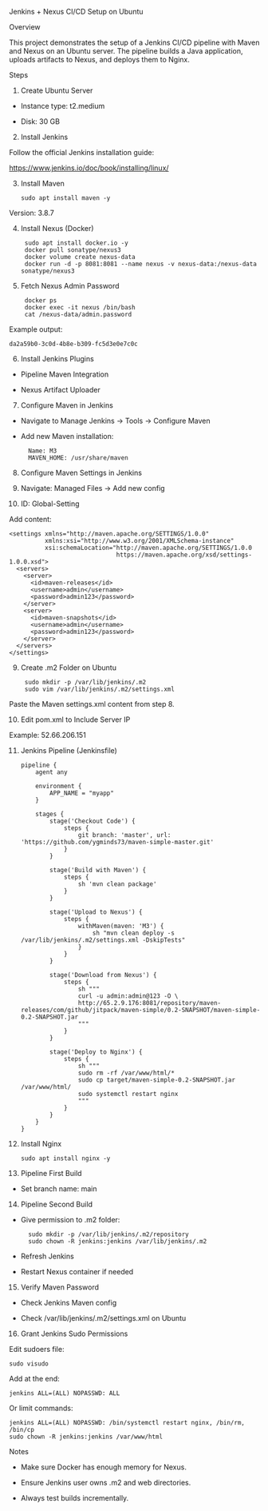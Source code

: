 Jenkins + Nexus CI/CD Setup on Ubuntu

Overview

This project demonstrates the setup of a Jenkins CI/CD pipeline with Maven and Nexus on an Ubuntu server. The pipeline builds a Java application, uploads artifacts to Nexus, and deploys them to Nginx.

Steps
1. Create Ubuntu Server

- Instance type: t2.medium

- Disk: 30 GB

2. Install Jenkins

Follow the official Jenkins installation guide:

https://www.jenkins.io/doc/book/installing/linux/

3. Install Maven

       sudo apt install maven -y


Version: 3.8.7

4. Install Nexus (Docker)
   
		sudo apt install docker.io -y
		docker pull sonatype/nexus3
		docker volume create nexus-data
		docker run -d -p 8081:8081 --name nexus -v nexus-data:/nexus-data sonatype/nexus3

6. Fetch Nexus Admin Password

		docker ps
		docker exec -it nexus /bin/bash
		cat /nexus-data/admin.password


Example output:

    da2a59b0-3c0d-4b8e-b309-fc5d3e0e7c0c

6. Install Jenkins Plugins

- Pipeline Maven Integration

- Nexus Artifact Uploader

7. Configure Maven in Jenkins

- Navigate to Manage Jenkins → Tools → Configure Maven

- Add new Maven installation:

		Name: M3
		MAVEN_HOME: /usr/share/maven

8. Configure Maven Settings in Jenkins


 1. Navigate: Managed Files → Add new config

 2. ID: Global-Setting

Add content:

	<settings xmlns="http://maven.apache.org/SETTINGS/1.0.0"
	          xmlns:xsi="http://www.w3.org/2001/XMLSchema-instance"
	          xsi:schemaLocation="http://maven.apache.org/SETTINGS/1.0.0
	                              https://maven.apache.org/xsd/settings-1.0.0.xsd">
	  <servers>
	    <server>
	      <id>maven-releases</id>
	      <username>admin</username>
	      <password>admin123</password>
	    </server>
	    <server>
	      <id>maven-snapshots</id>
	      <username>admin</username>
	      <password>admin123</password>
	    </server>
	  </servers>
	</settings>

9. Create .m2 Folder on Ubuntu


		sudo mkdir -p /var/lib/jenkins/.m2
		sudo vim /var/lib/jenkins/.m2/settings.xml


Paste the Maven settings.xml content from step 8.

10. Edit pom.xml to Include Server IP

Example: 52.66.206.151

11. Jenkins Pipeline (Jenkinsfile)


		pipeline {
		    agent any
		
		    environment {
		        APP_NAME = "myapp"
		    }
		
		    stages {
		        stage('Checkout Code') {
		            steps {
		                git branch: 'master', url: 'https://github.com/ygminds73/maven-simple-master.git'
		            }
		        }
		
		        stage('Build with Maven') {
		            steps {
		                sh 'mvn clean package'
		            }
		        }
		
		        stage('Upload to Nexus') {
		            steps {
		                withMaven(maven: 'M3') {
		                    sh "mvn clean deploy -s /var/lib/jenkins/.m2/settings.xml -DskipTests"
		                }
		            }
		        }
		
		        stage('Download from Nexus') {
		            steps {
		                sh """
		                curl -u admin:admin@123 -O \
		                http://65.2.9.176:8081/repository/maven-releases/com/github/jitpack/maven-simple/0.2-SNAPSHOT/maven-simple-0.2-SNAPSHOT.jar
		                """
		            }
		        }
		
		        stage('Deploy to Nginx') {
		            steps {
		                sh """
		                sudo rm -rf /var/www/html/*
		                sudo cp target/maven-simple-0.2-SNAPSHOT.jar /var/www/html/
		                sudo systemctl restart nginx
		                """
		            }
		        }
		    }
		}

12. Install Nginx

		sudo apt install nginx -y

13. Pipeline First Build

- Set branch name: main

14. Pipeline Second Build

- Give permission to .m2 folder:

		sudo mkdir -p /var/lib/jenkins/.m2/repository
		sudo chown -R jenkins:jenkins /var/lib/jenkins/.m2


- Refresh Jenkins

- Restart Nexus container if needed

15. Verify Maven Password

- Check Jenkins Maven config

- Check /var/lib/jenkins/.m2/settings.xml on Ubuntu

16. Grant Jenkins Sudo Permissions

Edit sudoers file:

    sudo visudo


Add at the end:

    jenkins ALL=(ALL) NOPASSWD: ALL


Or limit commands:

	jenkins ALL=(ALL) NOPASSWD: /bin/systemctl restart nginx, /bin/rm, /bin/cp
	sudo chown -R jenkins:jenkins /var/www/html

Notes

- Make sure Docker has enough memory for Nexus.

- Ensure Jenkins user owns .m2 and web directories.

- Always test builds incrementally.
